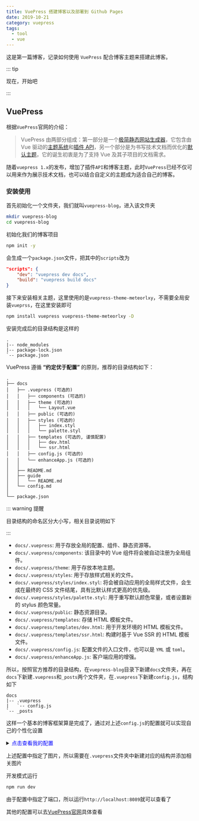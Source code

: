 ```yaml
---
title: VuePress 搭建博客以及部署到 Github Pages
date: 2019-10-21
category: vuepress
tags: 
  - tool
  - vue
---
```


这是第一篇博客，记录如何使用 `VuePress` 配合博客主题来搭建此博客。

::: tip

现在，开始吧

:::

<!-- more -->

## VuePress

根据`VuePress`官网的介绍：

>  VuePress 由两部分组成：第一部分是一个[极简静态网站生成器](https://github.com/vuejs/vuepress/tree/master/packages/%40vuepress/core)，它包含由 Vue 驱动的[主题系统](https://vuepress.vuejs.org/zh/theme/)和[插件 API](https://vuepress.vuejs.org/zh/plugin/)，另一个部分是为书写技术文档而优化的[默认主题](https://vuepress.vuejs.org/zh/theme/default-theme-config.html)，它的诞生初衷是为了支持 Vue 及其子项目的文档需求。 

随着`vuepress 1.x`的发布，增加了插件`API`和博客主题，此时`VuePress`已经不仅可以用来作为展示技术文档，也可以结合自定义的主题成为适合自己的博客。

### 安装使用

首先初始化一个文件夹，我们就叫`vuepress-blog`，进入该文件夹

```sh
mkdir vuepress-blog
cd vuepress-blog
```

初始化我们的博客项目

```sh
npm init -y
```

会生成一个`package.json`文件，把其中的`scripts`改为

```json
"scripts": {
    "dev": "vuepress dev docs",
    "build": "vuepress build docs"
}
```

接下来安装相关主题，这里使用的是`vuepress-theme-meteorlxy`，不需要全局安装`vueprss`，在这里安装即可

```sh
npm install vuepress vuepress-theme-meteorlxy -D	
```

安装完成后的目录结构是这样的

```
.
|-- node_modules
|-- package-lock.json
`-- package.json
```

 VuePress 遵循 **“约定优于配置”** 的原则，推荐的目录结构如下： 

```
.
├── docs
│   ├── .vuepress (可选的)
│   │   ├── components (可选的)
│   │   ├── theme (可选的)
│   │   │   └── Layout.vue
│   │   ├── public (可选的)
│   │   ├── styles (可选的)
│   │   │   ├── index.styl
│   │   │   └── palette.styl
│   │   ├── templates (可选的, 谨慎配置)
│   │   │   ├── dev.html
│   │   │   └── ssr.html
│   │   ├── config.js (可选的)
│   │   └── enhanceApp.js (可选的)
│   │ 
│   ├── README.md
│   ├── guide
│   │   └── README.md
│   └── config.md
│ 
└── package.json
```

:::  warning 提醒

目录结构的命名区分大小写，相关目录说明如下

:::

- `docs/.vuepress`: 用于存放全局的配置、组件、静态资源等。
- `docs/.vuepress/components`: 该目录中的 Vue 组件将会被自动注册为全局组件。
- `docs/.vuepress/theme`: 用于存放本地主题。
- `docs/.vuepress/styles`: 用于存放样式相关的文件。
- `docs/.vuepress/styles/index.styl`: 将会被自动应用的全局样式文件，会生成在最终的 CSS 文件结尾，具有比默认样式更高的优先级。
- `docs/.vuepress/styles/palette.styl`: 用于重写默认颜色常量，或者设置新的 stylus 颜色常量。
- `docs/.vuepress/public`: 静态资源目录。
- `docs/.vuepress/templates`: 存储 HTML 模板文件。
- `docs/.vuepress/templates/dev.html`: 用于开发环境的 HTML 模板文件。
- `docs/.vuepress/templates/ssr.html`: 构建时基于 Vue SSR 的 HTML 模板文件。
- `docs/.vuepress/config.js`: 配置文件的入口文件，也可以是 `YML` 或 `toml`。
- `docs/.vuepress/enhanceApp.js`: 客户端应用的增强。

所以，按照官方推荐的目录结构，在`vuepress-blog`目录下新建`docs`文件夹，再在`docs`下新建`.vuepress`和`_posts`两个文件夹，在`.vuepress`下新建`config.js`，结构如下

```
docs
|-- .vuepress
|   `-- config.js
`-- _posts
```

这样一个基本的博客框架算是完成了，通过对上述`config.js`的配置就可以实现自己的个性化设置

<details>
<summary><font color="blue">点击查看我的配置</font></summary>

```js
module.exports = {
    title: 'ByteCoding',
    description: 'This is my blog',
    head: [
        // 增加一个自定义的 favicon(网页标签的图标)
        // 这里的 '/' 指向 docs/.vuepress/public 文件目录
        // 即 docs/.vuepress/public/img/geass-bg.ico
        ['link', { rel: 'icon', href: '/img/fav.ico' }],
    ],
    host: 'localhost',
    port: 8098,
    evergreen: true,
    // 网站语言
    locales: {
        '/': {
            lang: 'zh-CN',
        },
    },
    // 使用的主题
    theme: 'meteorlxy',
    themeConfig: {
        // 主题语言
        // lang: 'zh-CN',
        // 可以自定义想要的文本翻译
        lang: Object.assign(require('vuepress-theme-meteorlxy/lib/langs/zh-CN'), {
            home: '欢迎来到我的首页',
        }),
        nav: [
            { text: '首页', link: '/', exact: true },
            { text: '文章', link: '/posts/', exact: false },
        ],
        // 分页配置 (可选)
        pagination: {
            perPage: 5,
        },
        // 默认页面（可选，默认全为 true）
        defaultPages: {
            // 是否允许主题自动添加 Home 页面 (url: /)
            home: true,
            // 是否允许主题自动添加 Posts 页面 (url: /posts/)
            posts: true,
        },
        // 是否显示文章的最近更新时间
        lastUpdated: true,
        // 上方 header 的相关设置 (可选)
        header: {
            // header 的背景，可以使用图片，或者随机变化的图案（geopattern）
            background: {
                // 使用图片的 URL，如果设置了图片 URL，则不会生成随机变化的图案，下面的 useGeo 将失效
                // url: '/assets/img/bg.jpg',
                // 使用随机变化的图案，如果设置为 false，且没有设置图片 URL，将显示为空白背景
                useGeo: true,
            },
            // 是否在 header 显示标题
            showTitle: true,
        },
        // 个人信息卡片相关设置 (可选)
        infoCard: {
            // 卡片 header 的背景，可以使用图片，或者随机变化的图案（geopattern）
            headerBackground: {
                // 使用图片的 URL，如果设置了图片 URL，则不会生成随机变化的图案，下面的 useGeo 将失效
                // url: '/assets/img/bg.jpg',
                // 使用随机变化的图案，如果设置为 false，且没有设置图片 URL，将显示为空白背景
                useGeo: true,
            },
        },
        // 个人信息
        personalInfo: {
            // 昵称
            nickname: 'paulf',
            // 个人简介 (支持 HTML)
            description: 'Coding Life',
            // 电子邮箱
            email: 'xxxx@foxmail.com',
            // 所在地
            location: 'XXXXX, China',
            // 组织
            // organization: 'Xi\'an Jiao Tong University',
            // 头像可以为外链或者放置在 .vuepress/public 文件夹，例如 .vuepress/public/img/avatar.jpg
            avatar: '/img/avatar.jpg',
        },
        //评论是否开启
        comments: false,
    }
};
```

</details>

上述配置中指定了图片，所以需要在`.vuepress`文件夹中新建对应的结构并添加相关图片

开发模式运行

```sh
npm run dev
```

由于配置中指定了端口，所以运行`http://localhost:8089`就可以查看了

其他的配置可以去[VuePress官网](https://vuepress.vuejs.org/zh/config/)具体查看
